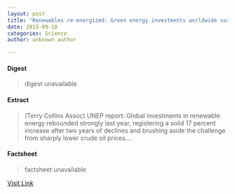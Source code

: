 ```yaml
---
layout: post
title: "Renewables re-energized: Green energy investments worldwide surge 17 percent to $270 billion in 2014 (UNEP)"
date: 2015-09-10
categories: Science
author: unknown author

---
```



#### Digest
>digest unavailable

#### Extract
>(Terry Collins Assoc) UNEP report: Global investments in renewable energy rebounded strongly last year, registering a solid 17 percent increase after two years of declines and brushing aside the challenge from sharply lower crude oil prices....

#### Factsheet
>factsheet unavailable

[Visit Link](http://www.eurekalert.org/pub_releases/2015-03/tca-rrg033015.php)



